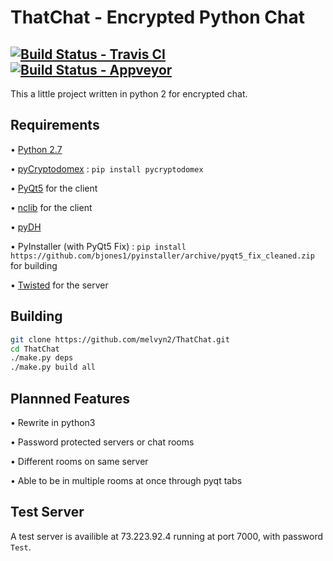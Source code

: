 ThatChat - Encrypted Python Chat
================================
[![Build Status - Travis CI](https://travis-ci.org/melvyn2/ThatChat.svg?branch=master)](https://travis-ci.org/melvyn2/ThatChat) [![Build Status - Appveyor](https://ci.appveyor.com/api/projects/status/github/melvyn2/thatchat?svg=true)](https://ci.appveyor.com/project/melvyn2/thatchat)
---
This a little project written in python 2 for encrypted chat.


Requirements
------------
• [Python 2.7](https://www.python.org/)

• [pyCryptodomex](https://github.com/Legrandin/pycryptodome) : `pip install pycryptodomex`

• [PyQt5](https://www.riverbankcomputing.com/software/pyqt/download5) for the client

• [nclib](https://github.com/rhelmot/nclib) for the client

• [pyDH](https://github.com/amiralis/pyDH)

• PyInstaller (with PyQt5 Fix) : `pip install https://github.com/bjones1/pyinstaller/archive/pyqt5_fix_cleaned.zip` for building

• [Twisted](http://twistedmatrix.com/) for the server


Building
--------
```bash
git clone https://github.com/melvyn2/ThatChat.git
cd ThatChat
./make.py deps
./make.py build all
```

Plannned Features
-----------------
• Rewrite in python3

• Password protected servers or chat rooms

• Different rooms on same server

• Able to be in multiple rooms at once through pyqt tabs

Test Server
-----------
A test server is availible at 73.223.92.4 running at port 7000, with password `Test`.